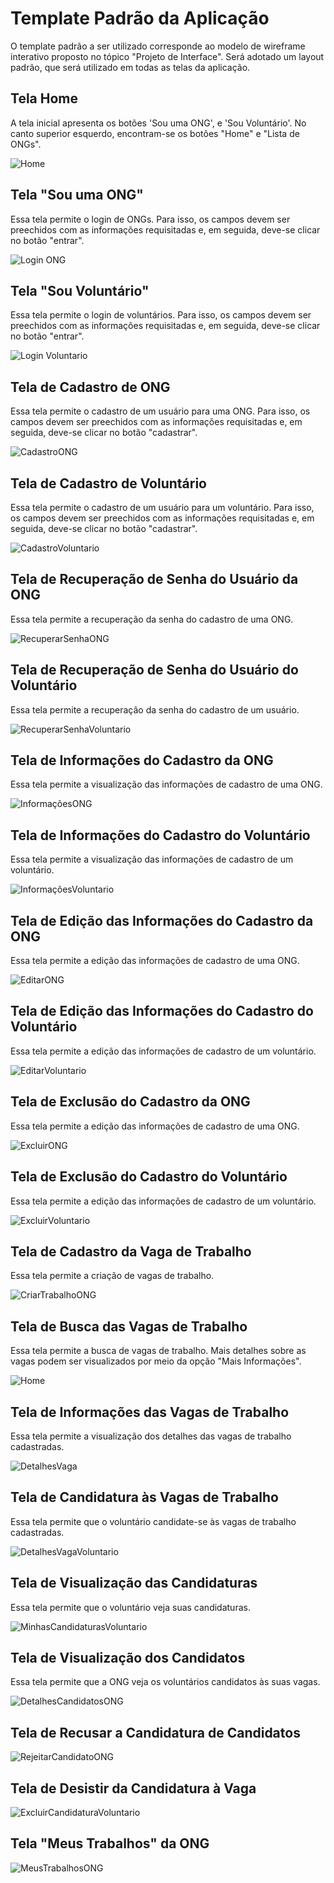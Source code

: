 # Template Padrão da Aplicação

O template padrão a ser utilizado corresponde ao modelo de wireframe interativo proposto no tópico "Projeto de Interface". Será adotado um layout padrão, que será utilizado em todas as telas da aplicação.

## Tela Home

A tela inicial apresenta os botões 'Sou uma ONG', e 'Sou Voluntário'. No canto superior esquerdo, encontram-se os botões "Home" e "Lista de ONGs".

![Home](https://user-images.githubusercontent.com/100412134/203559601-9085dd1a-ca22-4200-9c5f-ae8b07578f57.png)

## Tela "Sou uma ONG"

Essa tela permite o login de ONGs. Para isso, os campos devem ser preechidos com as informações requisitadas e, em seguida, deve-se clicar no botão "entrar".

![Login ONG](https://user-images.githubusercontent.com/100412134/203559687-b4d54d47-a3d9-4904-9405-72d739050fa1.png)

## Tela "Sou Voluntário"

Essa tela permite o login de voluntários. Para isso, os campos devem ser preechidos com as informações requisitadas e, em seguida, deve-se clicar no botão "entrar".

![Login Voluntario](https://user-images.githubusercontent.com/100412134/203559744-5756f2a3-a5de-404c-b2d6-fda28e3d2093.png)

## Tela de Cadastro de ONG

Essa tela permite o cadastro de um usuário para uma ONG. Para isso, os campos devem ser preechidos com as informações requisitadas e, em seguida, deve-se clicar no botão "cadastrar".

![CadastroONG](https://user-images.githubusercontent.com/100412134/203559894-d784dade-8e0c-409b-82be-e0caa9b70cb0.png)

## Tela de Cadastro de Voluntário

Essa tela permite o cadastro de um usuário para um voluntário. Para isso, os campos devem ser preechidos com as informações requisitadas e, em seguida, deve-se clicar no botão "cadastrar".

![CadastroVoluntario](https://user-images.githubusercontent.com/100412134/203559936-131848d8-b84c-483b-9426-9f309c7da295.png)

## Tela de Recuperação de Senha do Usuário da ONG

Essa tela permite a recuperação da senha do cadastro de uma ONG.

![RecuperarSenhaONG](https://user-images.githubusercontent.com/100412134/203560094-79906b81-43c4-4e9a-b818-ae1abf9f3da7.png)

## Tela de Recuperação de Senha do Usuário do Voluntário

Essa tela permite a recuperação da senha do cadastro de um usuário.

![RecuperarSenhaVoluntario](https://user-images.githubusercontent.com/100412134/203560140-550b99a2-3445-46dc-99f7-9cd89425a4d2.png)

## Tela de Informações do Cadastro da ONG

Essa tela permite a visualização das informações de cadastro de uma ONG.

![InformaçõesONG](https://user-images.githubusercontent.com/100412134/203560202-fb3d9ed4-8aff-4a00-9416-0a120efae5e1.png)

## Tela de Informações do Cadastro do Voluntário

Essa tela permite a visualização das informações de cadastro de um voluntário.

![InformaçõesVoluntario](https://user-images.githubusercontent.com/100412134/203560275-cc27278a-4eb2-4273-83be-4f7c886e43d0.png)

## Tela de Edição das Informações do Cadastro da ONG

Essa tela permite a edição das informações de cadastro de uma ONG.

![EditarONG](https://user-images.githubusercontent.com/100412134/203560430-cf9266a1-48ac-4002-86ad-5fbadd914584.png)

## Tela de Edição das Informações do Cadastro do Voluntário

Essa tela permite a edição das informações de cadastro de um voluntário.

![EditarVoluntario](https://user-images.githubusercontent.com/100412134/203563696-53faf4af-87ec-4a36-9bea-3ebe8f344c4a.png)

## Tela de Exclusão do Cadastro da ONG

Essa tela permite a edição das informações de cadastro de uma ONG.

![ExcluirONG](https://user-images.githubusercontent.com/100412134/203560533-e6dda27d-cd0a-4c35-b38e-c81819ed066a.png)

## Tela de Exclusão do Cadastro do Voluntário

Essa tela permite a edição das informações de cadastro de um voluntário.

![ExcluirVoluntario](https://user-images.githubusercontent.com/100412134/203560632-b475dc57-2070-41a3-b9de-cf57fef720bc.png)

## Tela de Cadastro da Vaga de Trabalho

Essa tela permite a criação de vagas de trabalho.

![CriarTrabalhoONG](https://user-images.githubusercontent.com/100412134/203560730-64aaacf5-fe25-4f00-9547-91b4b8a499e1.png)

## Tela de Busca das Vagas de Trabalho

Essa tela permite a busca de vagas de trabalho. Mais detalhes sobre as vagas podem ser visualizados por meio da opção "Mais Informações".

![Home](https://user-images.githubusercontent.com/100412134/203560786-14765a6b-2744-46bf-82b4-e85168a8f7e7.png)

## Tela de Informações das Vagas de Trabalho

Essa tela permite a visualização dos detalhes das vagas de trabalho cadastradas.

![DetalhesVaga](https://user-images.githubusercontent.com/100412134/203560835-8884e10b-47e2-4607-9581-b446fd61124c.png)

## Tela de Candidatura às Vagas de Trabalho

Essa tela permite que o voluntário candidate-se às vagas de trabalho cadastradas.

![DetalhesVagaVoluntario](https://user-images.githubusercontent.com/100412134/203560908-af65b321-ca5c-402a-92e8-947ba21c53b0.png)

## Tela de Visualização das Candidaturas

Essa tela permite que o voluntário veja suas candidaturas.

![MinhasCandidaturasVoluntario](https://user-images.githubusercontent.com/100412134/203561162-aed3e73e-42c1-4261-a32d-730363e1ef52.png)

## Tela de Visualização dos Candidatos

Essa tela permite que a ONG veja os voluntários candidatos às suas vagas.

![DetalhesCandidatosONG](https://user-images.githubusercontent.com/100412134/203561255-24cf36a2-9833-483f-baba-4d8c052946ce.png)

## Tela de Recusar a Candidatura de Candidatos

![RejeitarCandidatoONG](https://user-images.githubusercontent.com/100412134/203561799-d6cc7e96-716f-4f40-89e5-b0cec37fdc66.png)


## Tela de Desistir da Candidatura à Vaga

![ExcluirCandidaturaVoluntario](https://user-images.githubusercontent.com/100412134/203561877-3b692983-d273-42bb-b07f-f2608679132b.png)

## Tela "Meus Trabalhos" da ONG

![MeusTrabalhosONG](https://user-images.githubusercontent.com/100412134/203562308-4e84e635-0302-4a14-967c-5c8eda057a54.png)
